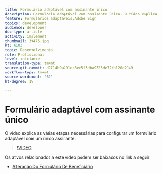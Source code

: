 ```yaml
---
title: Formulário adaptável com assinante único
description: Formulário adaptável com assinante único. O vídeo explica as várias etapas necessárias para configurar um formulário adaptável com um único assinante.
feature: Formulários adaptáveis,Adobe Sign
topics: development
audience: developer
doc-type: article
activity: implement
thumbnail: 39475.jpg
kt: 6103
topic: Desenvolvimento
role: Profissional
level: Iniciante
translation-type: tm+mt
source-git-commit: d9714b9a291ec3ee5f3dba9723de72bb120d2149
workflow-type: tm+mt
source-wordcount: '69'
ht-degree: 1%

---
```


# Formulário adaptável com assinante único


O vídeo explica as várias etapas necessárias para configurar um formulário adaptável com um único assinante.

>[!VIDEO](https://video.tv.adobe.com/v/39475/?quality=9&learn=on)

Os ativos relacionados a este vídeo podem ser baixados no link a seguir

* [Alteração Do Formulário De Beneficiário  ](assets/change-of-beneficiary-form.zip)
